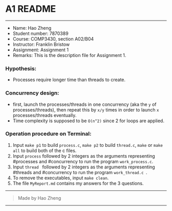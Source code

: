# A1 README
---

- Name: Hao Zheng
- Student number: 7870389
- Course: COMP3430, section A02/B04
- Instructor: Franklin Bristow
- Assignment: Assignment 1
- Remarks: This is the description file for Assignment 1.

### Hypothesis:

- Processes require longer time than threads to create.

### Concurrency design:

- first, launch the processes/threads in one concurrency (aka the `y` of processes/threads), then repeat this by `x/y` times in order to launch `x` processes/threads eventually.
- Time complexity is supposed to be `O(n^2)` since 2 for loops are applied.

### Operation procedure on Terminal:

1. Input `make p1` to build `process.c`, `make p2` to build `thread.c`, `make` or `make all` to build both of the c files.
2. Input `process` followed by 2 integers as the arguments representing #processes and #concurrency to run the program `work_process.c`.
3. Input `thread ` followed by 2 integers as the arguments representing #threads and #concurrency to run the program `work_thread.c `.
4. To remove the executables, input `make clean`.
5. The file `MyReport.md` contains my answers for the 3 questions.

---
> Made by Hao Zheng
---

